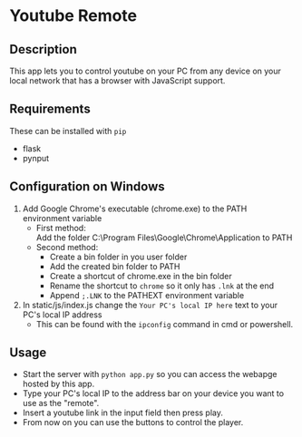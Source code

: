 # Youtube Remote

## Description 

This app lets you to control youtube on your PC from any device on your local network that has a browser with JavaScript support.

## Requirements

These can be installed with `pip`

- flask
- pynput

## Configuration on Windows

1. Add Google Chrome's executable (chrome.exe) to the PATH environment variable
    - First method:  
        Add the folder C:\Program Files\Google\Chrome\Application to PATH
    - Second method:
        - Create a bin folder in you user folder
        - Add the created bin folder to PATH
        - Create a shortcut of chrome.exe in the bin folder
        - Rename the shortcut to `chrome` so it only has `.lnk` at the end
        - Append `;.LNK` to the PATHEXT environment variable
2. In static/js/index.js change the `Your PC's local IP here` text to your PC's local IP address
    - This can be found with the `ipconfig` command in cmd or powershell.

## Usage

- Start the server with `python app.py` so you can access the webapge hosted by this app.
- Type your PC's local IP to the address bar on your device you want to use as the "remote".
- Insert a youtube link in the input field then press play.
- From now on you can use the buttons to control the player.





